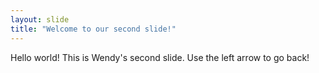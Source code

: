 ```yaml
---
layout: slide
title: "Welcome to our second slide!"
---
```

Hello world!
This is Wendy's second slide.
Use the left arrow to go back!
